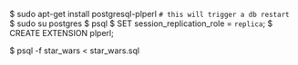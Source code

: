 $ sudo apt-get install postgresql-plperl `# this will trigger a db restart`
$ sudo su postgres
$ psql
$ SET session_replication_role = `replica`;
$ CREATE EXTENSION plperl;

$ psql -f star_wars < star_wars.sql
